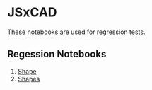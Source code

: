 # JSxCAD

These notebooks are used for regression tests.

## Regession Notebooks

1. [Shape](../../nb/regression/shape/shape.md)
1. [Shapes](../../nb/regression/shapes/shapes.md)

